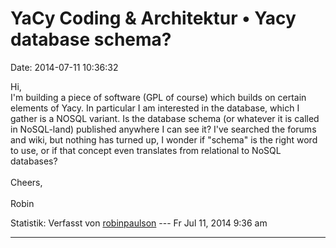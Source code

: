YaCy Coding & Architektur • Yacy database schema?
=================================================

Date: 2014-07-11 10:36:32

Hi,\
I\'m building a piece of software (GPL of course) which builds on
certain elements of Yacy. In particular I am interested in the database,
which I gather is a NOSQL variant. Is the database schema (or whatever
it is called in NoSQL-land) published anywhere I can see it? I\'ve
searched the forums and wiki, but nothing has turned up, I wonder if
\"schema\" is the right word to use, or if that concept even translates
from relational to NoSQL databases?\
\
Cheers,\
\
Robin

Statistik: Verfasst von
[robinpaulson](http://forum.yacy-websuche.de/memberlist.php?mode=viewprofile&u=9447)
--- Fr Jul 11, 2014 9:36 am

------------------------------------------------------------------------
